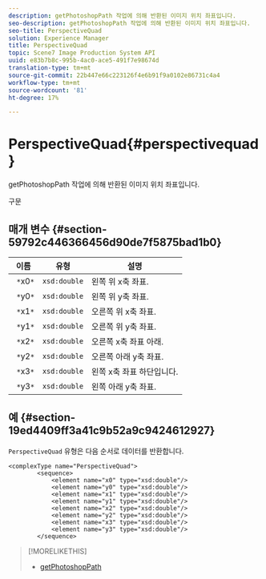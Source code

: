 ```yaml
---
description: getPhotoshopPath 작업에 의해 반환된 이미지 위치 좌표입니다.
seo-description: getPhotoshopPath 작업에 의해 반환된 이미지 위치 좌표입니다.
seo-title: PerspectiveQuad
solution: Experience Manager
title: PerspectiveQuad
topic: Scene7 Image Production System API
uuid: e83b7b8c-995b-4ac0-ace5-491f7e98674d
translation-type: tm+mt
source-git-commit: 22b447e66c223126f4e6b91f9a0102e86731c4a4
workflow-type: tm+mt
source-wordcount: '81'
ht-degree: 17%

---
```



# PerspectiveQuad{#perspectivequad}

getPhotoshopPath 작업에 의해 반환된 이미지 위치 좌표입니다.

구문

## 매개 변수 {#section-59792c446366456d90de7f5875bad1b0}

| 이름 | 유형 | 설명 |
|---|---|---|
| ` *`x0`*` | `xsd:double` | 왼쪽 위 x축 좌표. |
| ` *`y0`*` | `xsd:double` | 왼쪽 위 y축 좌표. |
| ` *`x1`*` | `xsd:double` | 오른쪽 위 x축 좌표. |
| ` *`y1`*` | `xsd:double` | 오른쪽 위 y축 좌표. |
| ` *`x2`*` | `xsd:double` | 오른쪽 x축 좌표 아래. |
| ` *`y2`*` | `xsd:double` | 오른쪽 아래 y축 좌표. |
| ` *`x3`*` | `xsd:double` | 왼쪽 x축 좌표 하단입니다. |
| ` *`y3`*` | `xsd:double` | 왼쪽 아래 y축 좌표. |

## 예 {#section-19ed4409ff3a41c9b52a9c9424612927}

`PerspectiveQuad` 유형은 다음 순서로 데이터를 반환합니다.

```
<complexType name="PerspectiveQuad">
        <sequence>
            <element name="x0" type="xsd:double"/>
            <element name="y0" type="xsd:double"/>
            <element name="x1" type="xsd:double"/>
            <element name="y1" type="xsd:double"/>
            <element name="x2" type="xsd:double"/>
            <element name="y2" type="xsd:double"/>
            <element name="x3" type="xsd:double"/>
            <element name="y3" type="xsd:double"/>
        </sequence>
```

>[!MORELIKETHIS]
>
>* [getPhotoshopPath](../../operations/c-operations-intro/c-methods/r-get-photoshop-path.md#reference-545f902f84194951ac04e947fdc803b9)

